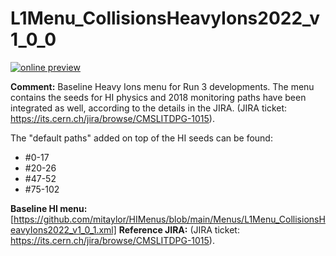 # L1Menu_CollisionsHeavyIons2022_v1_0_0

[![online preview](https://img.shields.io/badge/Online%20preview-click%20here-blue)](https://htmlpreview.github.io/?https://github.com/cms-l1-dpg/L1MenuRun3/blob/master/development/L1Menu_CollisionsHeavyIons2022_v1_0_0/L1Menu_CollisionsHeavyIons2022_v1_0_0.html)

**Comment:** Baseline Heavy Ions  menu for Run 3 developments. The menu contains the seeds for HI physics and 2018 monitoring paths have been integrated as well, according to the details in the JIRA. (JIRA ticket: https://its.cern.ch/jira/browse/CMSLITDPG-1015).

The "default paths" added on top of the HI seeds can be found:
- #0-17
- #20-26
- #47-52
- #75-102

**Baseline HI menu:** [https://github.com/mitaylor/HIMenus/blob/main/Menus/L1Menu_CollisionsHeavyIons2022_v1_0_1.xml] 
**Reference JIRA:** (JIRA ticket: https://its.cern.ch/jira/browse/CMSLITDPG-1015).

